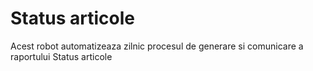 # Status articole

Acest robot automatizeaza zilnic procesul de generare si comunicare a raportului Status articole
